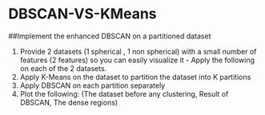 # DBSCAN-VS-KMeans
##Implement the enhanced DBSCAN on a partitioned dataset

1. Provide 2 datasets (1 spherical , 1 non spherical) with a small number of features (2 features) so you can easily visualize it - Apply the following on each of the 2 datasets.
2. Apply K-Means on the dataset to partition the dataset into K partitions
3. Apply DBSCAN on each partition separately
4. Plot the following: (The dataset before any clustering, Result of DBSCAN, The dense regions)
